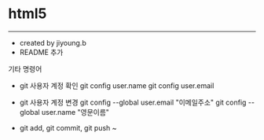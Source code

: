# html5

---
* created by jiyoung.b
* README 추가

기타 명령어
* git 사용자 계정 확인
git config user.name
git config user.email


* git 사용자 계정 변경
git config --global user.email "이메일주소"
git config --global user.name "영문이름"

* git add, git commit, git push ~

